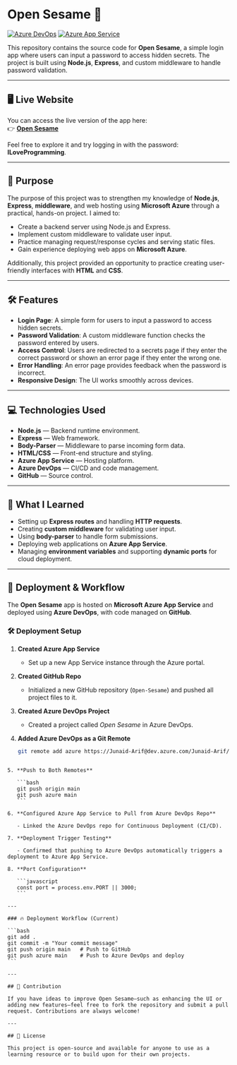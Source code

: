 # Open Sesame 🔑

[![Azure DevOps](https://img.shields.io/badge/Deployed%20via-Azure%20DevOps-blue)](https://dev.azure.com/Junaid-Arif/Open%20Sesame)
[![Azure App Service](https://img.shields.io/badge/Hosted%20on-Azure%20App%20Service-brightgreen)](https://open-sesame-fngub6bjh3a3hebg.canadacentral-01.azurewebsites.net/)

This repository contains the source code for **Open Sesame**, a simple login app where users can input a password to access hidden secrets. The project is built using **Node.js**, **Express**, and custom middleware to handle password validation.

---

## 🖥️ Live Website

You can access the live version of the app here:  
👉 **[Open Sesame](https://open-sesame-fngub6bjh3a3hebg.canadacentral-01.azurewebsites.net/)**

Feel free to explore it and try logging in with the password: **ILoveProgramming**.

---

## 🎯 Purpose

The purpose of this project was to strengthen my knowledge of **Node.js**, **Express**, **middleware**, and web hosting using **Microsoft Azure** through a practical, hands-on project. I aimed to:

- Create a backend server using Node.js and Express.
- Implement custom middleware to validate user input.
- Practice managing request/response cycles and serving static files.
- Gain experience deploying web apps on **Microsoft Azure**.

Additionally, this project provided an opportunity to practice creating user-friendly interfaces with **HTML** and **CSS**.

---

## 🛠️ Features

- **Login Page**: A simple form for users to input a password to access hidden secrets.
- **Password Validation**: A custom middleware function checks the password entered by users.
- **Access Control**: Users are redirected to a secrets page if they enter the correct password or shown an error page if they enter the wrong one.
- **Error Handling**: An error page provides feedback when the password is incorrect.
- **Responsive Design**: The UI works smoothly across devices.

---

## 💻 Technologies Used

- **Node.js** — Backend runtime environment.
- **Express** — Web framework.
- **Body-Parser** — Middleware to parse incoming form data.
- **HTML/CSS** — Front-end structure and styling.
- **Azure App Service** — Hosting platform.
- **Azure DevOps** — CI/CD and code management.
- **GitHub** — Source control.

---

## 🧩 What I Learned

- Setting up **Express routes** and handling **HTTP requests**.
- Creating **custom middleware** for validating user input.
- Using **body-parser** to handle form submissions.
- Deploying web applications on **Azure App Service**.
- Managing **environment variables** and supporting **dynamic ports** for cloud deployment.

---

## 🚀 Deployment & Workflow

The **Open Sesame** app is hosted on **Microsoft Azure App Service** and deployed using **Azure DevOps**, with code managed on **GitHub**.

### 🛠 Deployment Setup

1. **Created Azure App Service**

   - Set up a new App Service instance through the Azure portal.

2. **Created GitHub Repo**

   - Initialized a new GitHub repository (`Open-Sesame`) and pushed all project files to it.

3. **Created Azure DevOps Project**

   - Created a project called _Open Sesame_ in Azure DevOps.

4. **Added Azure DevOps as a Git Remote**

   ```bash
   git remote add azure https://Junaid-Arif@dev.azure.com/Junaid-Arif/Open%20Sesame/_git/Open%20Sesame
   ```

````

5. **Push to Both Remotes**

   ```bash
   git push origin main
   git push azure main
   ```

6. **Configured Azure App Service to Pull from Azure DevOps Repo**

   - Linked the Azure DevOps repo for Continuous Deployment (CI/CD).

7. **Deployment Trigger Testing**

   - Confirmed that pushing to Azure DevOps automatically triggers a deployment to Azure App Service.

8. **Port Configuration**

   ```javascript
   const port = process.env.PORT || 3000;
   ```

---

### 🔥 Deployment Workflow (Current)

```bash
git add .
git commit -m "Your commit message"
git push origin main   # Push to GitHub
git push azure main    # Push to Azure DevOps and deploy
```

---

## 🤝 Contribution

If you have ideas to improve Open Sesame—such as enhancing the UI or adding new features—feel free to fork the repository and submit a pull request. Contributions are always welcome!

---

## 📄 License

This project is open-source and available for anyone to use as a learning resource or to build upon for their own projects.
````
